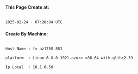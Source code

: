 
   
#### This Page Create at:

```bash

2025-02-24 - 07:28:04 UTC

```

#### Create By Machine:

```bash

Host Name : fv-az1768-881

platform  : Linux-6.8.0-1021-azure-x86_64-with-glibc2.39

Ip Local  : 10.1.0.50

```

